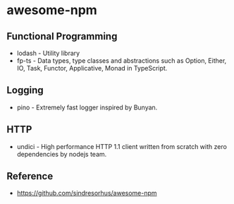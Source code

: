 # awesome-npm

## Functional Programming

- lodash - Utility library
- fp-ts - Data types, type classes and abstractions such as Option, Either, IO, Task, Functor, Applicative, Monad in TypeScript.

## Logging

- pino - Extremely fast logger inspired by Bunyan.

## HTTP

- undici - High performance HTTP 1.1 client written from scratch with zero dependencies by nodejs team.

## Reference
- <https://github.com/sindresorhus/awesome-npm>
